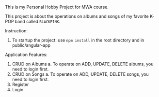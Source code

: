 This is my Personal Hobby Project for MWA course.

This project is about the operations on albums and songs of my favorite K-POP band called `BLACKPINK`.


Instruction:

1. To startup the project: use `npm install` in the root directory and in public/angular-app


Application Features:
    
1. CRUD on Albums
    a. To operate on ADD, UPDATE, DELETE albums, you need to login first.
2. CRUD on Songs
    a. To operate on ADD, UPDATE, DELETE songs, you need to login first.
3. Register
4. Login